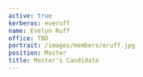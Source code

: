 ```yaml
---
active: true
kerberos: everuff
name: Evelyn Ruff
office: TBD
portrait: /images/members/eruff.jpg
position: Master 
title: Master's Candidate
---
```

